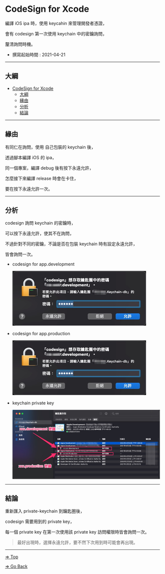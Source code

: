 # CodeSign for Xcode

編譯 iOS ipa 時，使用 keycahin 來管理開發者憑證，

會有 codesign 第一次使用 keychain 中的密鑰詢問，

釐清詢問時機。

- 撰寫起始時間 : 2021-04-21

---

## 大綱

- [CodeSign for Xcode](#codesign-for-xcode)
  - [大綱](#大綱)
  - [緣由](#緣由)
  - [分析](#分析)
  - [結論](#結論)

---

## 緣由

有同仁在詢問，使用 自己包裝的 keychain 後，

透過腳本編譯 iOS 的 ipa，

同一個專案，編譯 debug 後有按下永遠允許，

怎麼接下來編譯 release 時會在卡住，

要在按下永遠允許一次。

---

## 分析

codesign 詢問 keychain 的密鑰時，

可以按下永遠允許，使其不在詢問，

不過針對不同的密鑰，不論是否在包裝 keychain 時有設定永遠允許，

皆會詢問一次。

- codesign for app.development

  ![codesign for app.development](./pics/codesign.app.development.png)

- codesign for app.production

  ![codesign for app.production](./pics/codesign.app.development.png)

- keychain private key

  ![private key](./pics/privateKey.keychain.png)

---

## 結論

重新匯入 private-keychain 到鑰匙圈後，

codesign 需要用到的 private key，

每一個 private key 在第一次使用該 private key 訪問權限時皆會詢問一次。

> 最好出現時，選擇永遠允許，要不然下次用到時可能會再出現。

---

[=> Top](#codesign-for-xcode)

[=> Go Back](../README.md)
